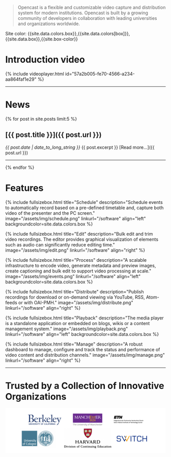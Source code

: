 > Opencast is a flexible and customizable video capture and distribution system for modern institutions. Opencast is built by a growing community of developers in collaboration with leading universities and organizations worldwide.

Site color: {{site.data.colors.box}},{{site.data.colors[box]}},{{site.data.box}},{{site.box-color}}

# Introduction video
{% include videoplayer.html id="57a2b005-fe70-4566-a234-aa864faf1e29" %}

---

# News

{% for post in site.posts limit:5 %}
## [{{ post.title }}]({{ post.url }})
  _{{ post.date | date_to_long_string }}_ 
  {{ post.excerpt }}
  [Read more...]({{ post.url }})
  
---

{% endfor %}

# Features

{% include fullsizebox.html 
title="Schedule"
description="Schedule events to automatically record based on a pre-defined timetable and, capture both video of the presenter and the  PC screen."
image="/assets/img/schedule.png"
linkurl="/software"
align="left"
backgroundcolor=site.data.colors.box
%}

{% include fullsizebox.html 
title="Edit"
description="Bulk edit and trim video recordings. The editor provides graphical visualization of elements such as audio can significantly reduce editing time."
image="/assets/img/edit.png"
linkurl="/software"
align="right"
%}

{% include fullsizebox.html 
title="Process"
description="A scalable infrastructure to encode video, generate metadata and preview images, create captioning and bulk edit to support video processing at scale."
image="/assets/img/events.png"
linkurl="/software"
align="left"
backgroundcolor=site.data.colors.box
%}

{% include fullsizebox.html 
title="Distribute"
description="Publish recordings for download or on-demand viewing via YouTube, RSS, Atom-feeds or with OAI-PMH."
image="/assets/img/distribute.png"
linkurl="/software"
align="right"
%}

{% include fullsizebox.html 
title="Playback"
description="The media player is a standalone application or embedded on blogs, wikis or a content management system."
image="/assets/img/playback.png"
linkurl="/software"
align="left"
backgroundcolor=site.data.colors.box
%}

{% include fullsizebox.html 
title="Manage"
description="A robust dashboard to manage, configure and track the status and performance of video content and distribution channels."
image="/assets/img/manage.png"
linkurl="/software"
align="right"
%}

---

# Trusted by a Collection of Innovative Organizations
[<img class="center-image" src="/assets/img/opencast-homepage-logos-rev2.png">](/users)

